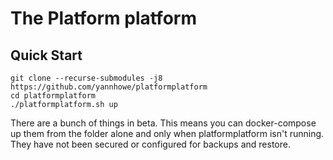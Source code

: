 # The Platform platform

## Quick Start
```
git clone --recurse-submodules -j8 https://github.com/yannhowe/platformplatform
cd platformplatform
./platformplatform.sh up
```
There are a bunch of things in beta. This means you can docker-compose up them from the folder alone and only when platformplatform isn't running. They have not been secured or configured for backups and restore.